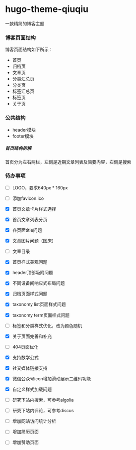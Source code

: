 # hugo-theme-qiuqiu

一款精简的博客主题

### 博客页面结构

博客页面结构如下所示：
- 首页
- 归档页
- 文章页
- 分类汇总页
- 分类页
- 标签汇总页
- 标签页
- 关于页

### 公共结构

- header模块
- footer模块

##### 首页结构拆解

首页分为左右两栏，左侧是近期文章列表及简要内容，右侧是搜索

### 待办事项
- [ ] LOGO，要求640px * 160px
- [ ] 添加favicon.ico
- [x] 首页文章卡片样式选择
- [x] 首页文章列表分页
- [x] 各页面title问题
- [x] 文章图片问题（图床）
- [ ] 文章目录
- [x] 首页样式美观问题
- [x] header顶部吸附问题
- [x] 不同设备间响应式布局问题
- [x] 归档页面样式问题
- [x] taxonomy list页面样式问题
- [x] taxonomy term页面样式问题
- [ ] 标签和分类样式优化，改为颜色随机
- [x] 关于页面完善和补充
- [ ] 404页面优化
- [x] 支持数学公式
- [x] 社交媒体链接支持
- [x] 微信公众号icon增加滑动展示二维码功能
- [x] 自定义样式加载问题
- [ ] 研究下站内搜索，可参考algolia
- [ ] 研究下站内评论，可参考discus
- [ ] 增加网站访问统计分析
- [ ] 增加简历页面
- [ ] 增加赞助页面

